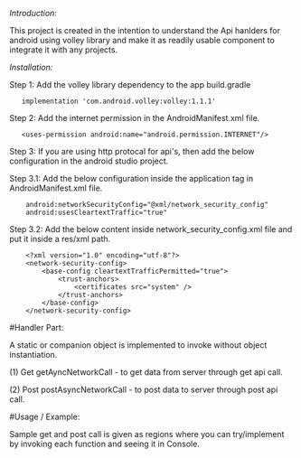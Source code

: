 *Introduction:*

This project is created in the intention to understand the Api hanlders for android using volley library and make it as readily usable component to integrate it with any projects.

*Installation:*

Step 1: Add the volley library dependency to the app build.gradle

       implementation 'com.android.volley:volley:1.1.1'

Step 2: Add the internet permission in the AndroidManifest.xml file.

       <uses-permission android:name="android.permission.INTERNET"/>

Step 3: If you are using http protocal for api's, then add the below configuration in the android studio project.

   Step 3.1: Add the below configuration inside the application tag in AndroidManifest.xml file.

        android:networkSecurityConfig="@xml/network_security_config"
        android:usesCleartextTraffic="true"

   Step 3.2:  Add the below content inside network_security_config.xml file and put it inside a res/xml path.

        <?xml version="1.0" encoding="utf-8"?>
        <network-security-config>
            <base-config cleartextTrafficPermitted="true">
                <trust-anchors>
                    <certificates src="system" />
                </trust-anchors>
            </base-config>
        </network-security-config>

#Handler Part:

A static or companion object is implemented to invoke without object instantiation.

(1) Get
    getAyncNetworkCall - to get data from server through get api call.

(2) Post
    postAsyncNetworkCall - to post data to server through post api call.


#Usage / Example:

Sample get and post call is given as regions where you can try/implement by invoking each function and seeing it in Console.

